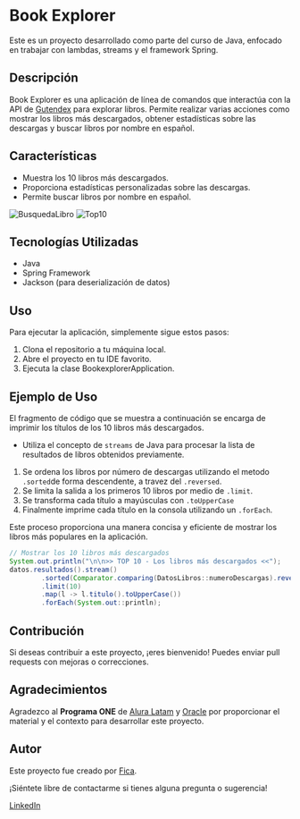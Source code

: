 # Book Explorer
Este es un proyecto desarrollado como parte del curso de Java, enfocado en trabajar con lambdas, streams y el framework Spring.

## Descripción
Book Explorer es una aplicación de línea de comandos que interactúa con la API de [Gutendex](https://gutendex.com/?ref=public_apis) para explorar libros. Permite realizar varias acciones como mostrar los libros más descargados, obtener estadísticas sobre las descargas y buscar libros por nombre en español.

## Características
* Muestra los 10 libros más descargados.
* Proporciona estadísticas personalizadas sobre las descargas.
* Permite buscar libros por nombre en español.

![BusquedaLibro]()
![Top10]()

## Tecnologías Utilizadas
* Java
* Spring Framework
* Jackson (para deserialización de datos)

## Uso
Para ejecutar la aplicación, simplemente sigue estos pasos:

1. Clona el repositorio a tu máquina local.
2. Abre el proyecto en tu IDE favorito.
3. Ejecuta la clase BookexplorerApplication.

## Ejemplo de Uso

El fragmento de código que se muestra a continuación se encarga de imprimir los títulos de 
los 10 libros más descargados. 

* Utiliza el concepto de `streams` de Java para procesar la lista de resultados de libros 
obtenidos previamente.

1. Se ordena los libros por número de descargas utilizando el metodo `.sorted`de forma 
descendente, a travez del `.reversed`. 
2. Se limita la salida a los primeros 10 libros por medio de `.limit`. 
3. Se transforma cada título a mayúsculas con `.toUpperCase` 
4. Finalmente imprime cada título en la consola utilizando un `.forEach`. 

Este proceso proporciona una manera concisa y eficiente de mostrar los libros más populares 
en la aplicación.

```java
// Mostrar los 10 libros más descargados
System.out.println("\n\n>> TOP 10 - Los libros más descargados <<");
datos.resultados().stream()
        .sorted(Comparator.comparing(DatosLibros::numeroDescargas).reversed())
        .limit(10)
        .map(l -> l.titulo().toUpperCase())
        .forEach(System.out::println);
```


## Contribución
Si deseas contribuir a este proyecto, ¡eres bienvenido! Puedes enviar pull requests con mejoras o correcciones.

## Agradecimientos
Agradezco al **Programa ONE** de [Alura Latam](https://www.linkedin.com/company/alura-latam/) y [Oracle](https://www.linkedin.com/company/oracle/) por proporcionar el material y el contexto para desarrollar este proyecto.

## Autor
Este proyecto fue creado por [Fica](https://github.com/Fica-Millan).

¡Siéntete libre de contactarme si tienes alguna pregunta o sugerencia!

[LinkedIn](https://www.linkedin.com/in/yesica-fica-millan/)
